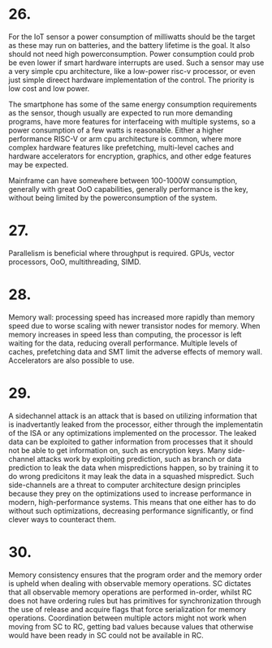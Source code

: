 # 26.
For the IoT sensor a power consumption of milliwatts should be the target as these may run on 
batteries, and the battery lifetime is the goal. It also should not need high powerconsumption. 
Power consumption could prob be even lower if smart hardware interrupts are used. Such a sensor 
may use a very simple cpu architecture, like a low-power risc-v processor, or even just simple direect 
hardware implementation of the control. The priority is low cost and low power.

The smartphone has some of the same energy consumption requirements as the sensor, though usually 
are expected to run more demanding programs, have more features for interfaceing with multiple systems,
so a power consumption of a few watts is reasonable. Either a higher performance RISC-V or arm cpu 
architecture is common, where more complex hardware features like prefetching, multi-level caches and 
hardware accelerators for encryption, graphics, and other edge features may be expected.

Mainframe can have somewhere between 100-1000W consumption, generally with great OoO capabilities, 
generally performance is the key, without being limited by the powerconsumption of the system.

# 27.
Parallelism is beneficial where throughput is required. GPUs, vector processors, OoO, multithreading,
SIMD.

# 28.
Memory wall: processing speed has increased more rapidly than memory speed due to worse scaling 
with newer transistor nodes for memory. When memory increases in speed less than computing, the 
processor is left waiting for the data, reducing overall performance. Multiple levels of caches, 
prefetching data and SMT limit the adverse effects of memory wall. Accelerators are also possible to 
use.

# 29.
A sidechannel attack is an attack that is based on utilizing information that is inadvertantly leaked 
from the processor, either through the implementatin of the ISA or any optimizations implemented on the processor.
The leaked data can be exploited to gather information from processes that it should not be able to 
get information on, such as encryption keys. Many side-channel attacks work by exploiting prediction,
such as branch or data prediction to leak the data when mispredictions happen, so by training it to do
wrong predicitons it may leak the data in a squashed mispredict.
Such side-channels are a threat to computer architecture design principles because they prey on the 
optimizations used to increase performance in modern, high-performance systems. This means that one either 
has to do without such optimizations, decreasing performance significantly, or find clever ways to counteract 
them. 

# 30.
Memory consistency ensures that the program order and the memory order is upheld when dealing with 
observable memory operations. SC dictates that all observable memory operations are performed in-order,
whilst RC does not have ordering rules but has primitives for synchronization through the use of release and 
acquire flags that force serialization for memory operations.
Coordination between multiple actors might not work when moving from SC to RC, getting bad values 
because values that otherwise would have been ready in SC could not be available in RC. 
